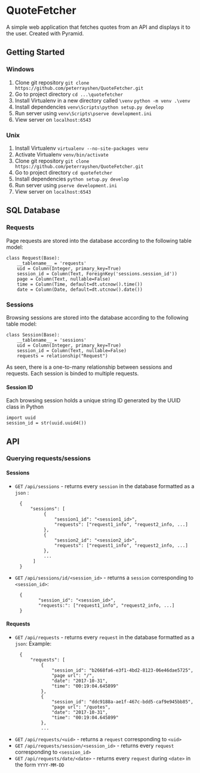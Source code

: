 # QuoteFetcher
A simple web application that fetches quotes from an API and displays it to the user. Created with Pyramid.
## Getting Started
### Windows
1. Clone git repository `git clone https://github.com/peterrayshen/QuoteFetcher.git`
2. Go to project directory `cd ...\quotefetcher`
3. Install Virtualenv in a new directory called `\venv` `python -m venv .\venv`
4. Install dependencies `venv\Scripts\python setup.py develop`
5. Run server using `venv\Scripts\pserve development.ini`
6. View server on `localhost:6543`
### Unix
1. Install Virtualenv `virtualenv --no-site-packages venv`
2. Activate Virtualenv `venv/bin/activate`
3. Clone git repository `git clone https://github.com/peterrayshen/QuoteFetcher.git`
4. Go to project directory `cd quotefetcher`
5. Install dependencies `python setup.py develop`
6. Run server using `pserve development.ini`
7. View server on `localhost:6543`
## SQL Database
### Requests
Page requests are stored into the database according to the following table model:
```
class Request(Base):
    __tablename__ = 'requests'
    uid = Column(Integer, primary_key=True)
    session_id = Column(Text, ForeignKey('sessions.session_id'))
    page = Column(Text, nullable=False)
    time = Column(Time, default=dt.utcnow().time())
    date = Column(Date, default=dt.utcnow().date())
```
### Sessions
Browsing sessions are stored into the database according to the following table model:
```
class Session(Base):
    __tablename__ = 'sessions'
    uid = Column(Integer, primary_key=True)
    session_id = Column(Text, nullable=False)
    requests = relationship("Request")
```
As seen, there is a one-to-many relationship between sessions and requests. Each session is binded to multiple requests.
#### Session ID
Each browsing session holds a unique string ID generated by the UUID class in Python
```
import uuid
session_id = str(uuid.uuid4())
```
## API
### Querying requests/sessions
#### Sessions
* `GET` `/api/sessions` - returns every `session` in the database formatted as a `json` :
```
     {
         "sessions": [
              {
                  "session1_id": "<session1_id>",
                  "requests": ["request1_info", "request2_info, ...]
              },
              {
                  "session2_id": "<session2_id>",
                  "requests": ["request1_info", "request2_info, ...]
              },
              ...
          ]
     }
``` 
* `GET` `/api/sessions/id/<session_id>` - returns a `session` corresponding to `<session_id>`:
```
     {
            "session_id": "<session_id>",
            "requests:": ["request1_info", "request2_info, ...]
     }
```
#### Requests
* `GET` `/api/requests` - returns every `request` in the database formatted as a `json`:
Example:
```
     {
         "requests": [
             {
                 "session_id": "b2668fa6-e3f1-4bd2-8123-06e46dae5725",
                 "page url": "/",
                 "date": "2017-10-31",
                 "time": "00:19:04.645899"
             },
             {
                 "session_id": "ddc9188a-ae1f-467c-bdd5-caf9e945bb85",
                 "page url": "/quotes",
                 "date": "2017-10-31",
                 "time": "00:19:04.645899"
             },
             ...
```
* `GET` `/api/requests/<uid>` - returns a `request` corresponding to `<uid>`
* `GET` `/api/requests/session/<session_id>` - returns every `request` corresponding to `<session_id>`
* `GET` `/api/requests/date/<date>` - returns every `request` during `<date>` in the form `YYYY-MM-DD`


